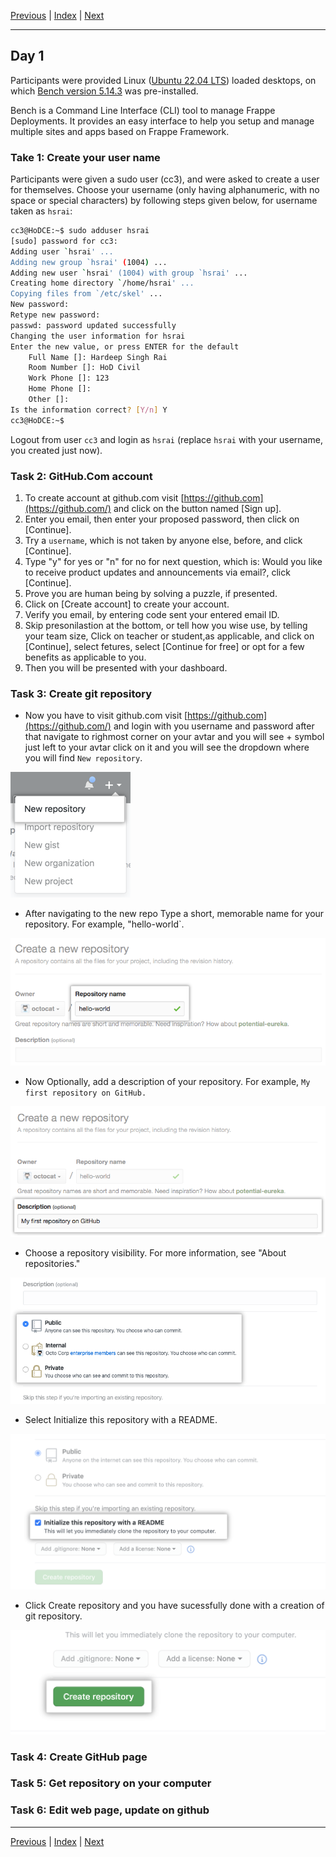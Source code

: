 [Previous](index.md) | [Index](index.md) | [Next](day2.md)

---

## Day 1

Participants were provided Linux ([Ubuntu 22.04 LTS](https://youtu.be/REdxblQpsDE)) loaded desktops, on which [Bench version 5.14.3](https://github.com/frappe/bench) was pre-installed.

Bench is a Command Line Interface (CLI) tool to manage Frappe Deployments. It provides an easy interface to help you setup and manage multiple sites and apps based on Frappe Framework.

### Take 1: Create your user name

Participants were given a sudo user (cc3), and were asked to create a user for themselves. Choose your username (only having alphanumeric, with no space or special characters) by following steps given below, for username taken as `hsrai`:

```bash
cc3@HoDCE:~$ sudo adduser hsrai
[sudo] password for cc3: 
Adding user `hsrai' ...
Adding new group `hsrai' (1004) ...
Adding new user `hsrai' (1004) with group `hsrai' ...
Creating home directory `/home/hsrai' ...
Copying files from `/etc/skel' ...
New password: 
Retype new password: 
passwd: password updated successfully
Changing the user information for hsrai
Enter the new value, or press ENTER for the default
	Full Name []: Hardeep Singh Rai
	Room Number []: HoD Civil
	Work Phone []: 123
	Home Phone []: 
	Other []: 
Is the information correct? [Y/n] Y
cc3@HoDCE:~$ 
```

Logout from user `cc3` and login as `hsrai` (replace `hsrai` with your username, you created just now).

### Task 2: GitHub.Com account

1. To create account at github.com visit [https://github.com](https://github.com/) and click on the button named [Sign up].
1. Enter you email, then enter your proposed password, then click on [Continue].
1. Try a `username`, which is not taken by anyone else, before, and click [Continue].
1. Type "y" for yes or "n" for no for next question, which is: Would you like to receive product updates and announcements via email?, click [Continue].
1. Prove you are human being by solving a puzzle, if presented.
1. Click on [Create account] to create your account.
1. Verify you email, by entering code sent your entered email ID.
1. Skip presonilastion at the bottom, or tell how you wise use, by telling your team size, Click on teacher or student,as applicable, and click on [Continue], select fetures, select [Continue for free] or opt for a few benefits as applicable to you. 
1. Then you will be presented with your dashboard.

### Task 3: Create git repository
- Now you have to visit github.com visit [https://github.com](https://github.com/) and login with you username and password after that navigate to righmost corner on your avtar and you will see + symbol just left to your avtar click on it and you will see the dropdown where you will find `New repository`.

![Repository Create](/img/repo-create.png)

- After navigating to the new repo Type a short, memorable name for your repository. For example, "hello-world`.

![Repository Create](/img/create-repository-name.png)

- Now Optionally, add a description of your repository. For example, `My first repository on GitHub.`

![Repository Create](/img/create-repository-desc.png)

- Choose a repository visibility. For more information, see "About repositories."

![Repository Create](/img/create-repository-public-private.png)

- Select Initialize this repository with a README.

![Repository Create](/img/initialize-with-readme.png) 

- Click Create repository and you have sucessfully done with a creation of git repository.

![Repository Create](/img/create-repository-button.png)


### Task 4: Create GitHub page

### Task 5: Get repository on your computer

### Task 6: Edit web page, update on github


---

[Previous](index.md) | [Index](index.md) | [Next](day2.md)
